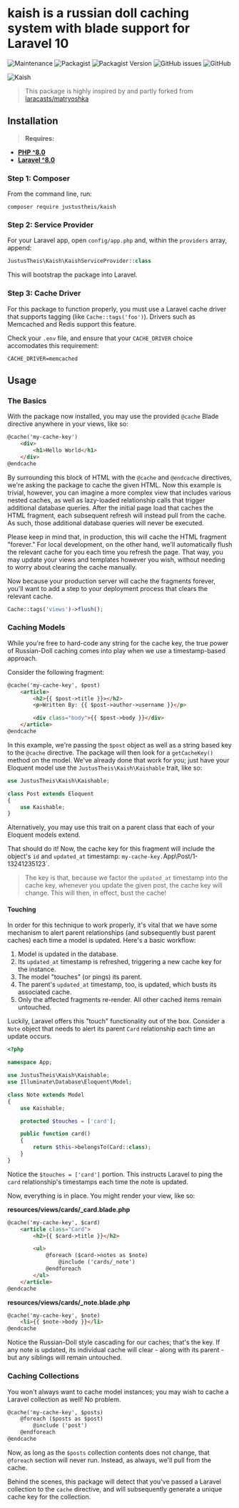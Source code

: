 # kaish is a russian doll caching system with blade support for Laravel 10
![Maintenance](https://img.shields.io/maintenance/yes/2023)
![Packagist](https://img.shields.io/packagist/dt/justustheis/kaish)
![Packagist Version](https://img.shields.io/packagist/v/justustheis/kaish)
![GitHub issues](https://img.shields.io/github/issues/justustheis/kaish)
![GitHub](https://img.shields.io/github/license/justustheis/kaish)

![Kaish](https://user-images.githubusercontent.com/7760415/112481392-41d47780-8d77-11eb-90a9-4f814fde28bc.png)

> This package is highly inspired by and partly forked from [laracasts/matryoshka](https://github.com/laracasts/matryoshka)

## Installation
> **Requires:**
- **[PHP ^8.0](https://php.net/releases/)**
- **[Laravel ^8.0](https://github.com/laravel/laravel)**

### Step 1: Composer

From the command line, run:

```command
composer require justustheis/kaish
```

### Step 2: Service Provider

For your Laravel app, open `config/app.php` and, within the `providers` array, append:

```php
JustusTheis\Kaish\KaishServiceProvider::class
```

This will bootstrap the package into Laravel.

### Step 3: Cache Driver

For this package to function properly, you must use a Laravel cache driver that supports tagging (like `Cache::tags('foo')`). Drivers such as Memcached and Redis support this feature.

Check your `.env` file, and ensure that your `CACHE_DRIVER` choice accomodates this requirement:

```env
CACHE_DRIVER=memcached
```

## Usage

### The Basics

With the package now installed, you may use the provided `@cache` Blade directive anywhere in your views, like so:

```html
@cache('my-cache-key')
    <div>
        <h1>Hello World</h1>
    </div>
@endcache
```

By surrounding this block of HTML with the `@cache` and `@endcache` directives, we're asking the package to cache the given HTML. Now this example is trivial, however, you can imagine a more complex view that includes various nested caches, as well as lazy-loaded relationship calls that trigger additional database queries. After the initial page load that caches the HTML fragment, each subsequent refresh will instead pull from the cache. As such, those additional database queries will never be executed.

Please keep in mind that, in production, this will cache the HTML fragment "forever." For local development, on the other hand, we'll automatically flush the relevant cache for you each time you refresh the page. That way, you may update your views and templates however you wish, without needing to worry about clearing the cache manually.

Now because your production server will cache the fragments forever, you'll want to add a step to your deployment process that clears the relevant cache.

```php
Cache::tags('views')->flush();
```

### Caching Models

While you're free to hard-code any string for the cache key, the true power of Russian-Doll caching comes into play when we use a timestamp-based approach.

Consider the following fragment:

```html
@cache('my-cache-key', $post)
    <article>
        <h2>{{ $post->title }}></h2>
        <p>Written By: {{ $post->author->username }}</p>

        <div class="body">{{ $post->body }}</div>
    </article>
@endcache
```

In this example, we're passing the `$post` object as well as a string based key to the `@cache` directive. The package will then look for a `getCacheKey()` method on the model. We've already done that work for you; just have your Eloquent model use the `JustusTheis\Kaish\Kaishable` trait, like so:

```php
use JustusTheis\Kaish\Kaishable;

class Post extends Eloquent
{
    use Kaishable;
}
```

Alternatively, you may use this trait on a parent class that each of your Eloquent models extend.

That should do it! Now, the cache key for this fragment will include the object's `id` and `updated_at` timestamp: `my-cache-key.`App\Post/1-13241235123`.

> The key is that, because we factor the `updated_at` timestamp into the cache key, whenever you update the given post, the cache key will change. This will then, in effect, bust the cache!

#### Touching

In order for this technique to work properly, it's vital that we have some mechanism to alert parent relationships (and subsequently bust parent caches) each time a model is updated. Here's a basic workflow:

1. Model is updated in the database.
2. Its `updated_at` timestamp is refreshed, triggering a new cache key for the instance.
3. The model "touches" (or pings) its parent.
4. The parent's `updated_at` timestamp, too, is updated, which busts its associated cache.
5. Only the affected fragments re-render. All other cached items remain untouched.

Luckily, Laravel offers this "touch" functionality out of the box. Consider a `Note` object that needs to alert its parent `Card` relationship each time an update occurs.

```php
<?php

namespace App;

use JustusTheis\Kaish\Kaishable;
use Illuminate\Database\Eloquent\Model;

class Note extends Model
{
    use Kaishable;

    protected $touches = ['card'];

    public function card()
    {
        return $this->belongsTo(Card::class);
    }
}
```

Notice the `$touches = ['card']` portion. This instructs Laravel to ping the `card` relationship's timestamps each time the note is updated.

Now, everything is in place. You might render your view, like so:

**resources/views/cards/_card.blade.php**

```html
@cache('my-cache-key', $card)
    <article class="Card">
        <h2>{{ $card->title }}</h2>

        <ul>
            @foreach ($card->notes as $note)
                @include ('cards/_note')
            @endforeach
        </ul>
    </article>
@endcache
```

**resources/views/cards/_note.blade.php**

```html
@cache('my-cache-key', $note)
    <li>{{ $note->body }}</li>
@endcache
```

Notice the Russian-Doll style cascading for our caches; that's the key. If any note is updated, its individual cache will clear - along with its parent - but any  siblings will remain untouched.

### Caching Collections

You won't always want to cache model instances; you may wish to cache a Laravel collection as well! No problem.

```html
@cache('my-cache-key', $posts)
    @foreach ($posts as $post)
        @include ('post')
    @endforeach
@endcache
```

Now, as long as the `$posts` collection contents does not change, that `@foreach` section will never run. Instead, as always, we'll pull from the cache.

Behind the scenes, this package will detect that you've passed a Laravel collection to the `cache` directive, and will subsequently generate a unique cache key for the collection.

